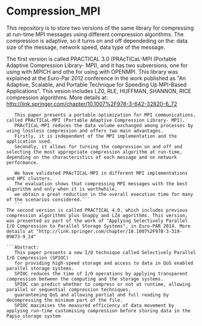 # Compression_MPI
This repository is to store two versions of the same library for compressing at run-time MPI messages using different compression algorithms. The compression is adaptive, so it turns on and off dependeding on the: data size of the message, network speed, data type of the message.

The first version is called PRACTICAL 3.0 (PRAcTICaL-MPI (Portable Adaptive Compression Library- MPI), and it has two subversions, one for using with MPICH and othe for using with OPENMPI. This library was explained at the Euro-Par 2012 conference in the work published as "An Adaptive, Scalable, and Portable Technique for Speeding Up MPI-Based Applications". This vesion includes LZ0, RLE, HUFFMAN, SHANNON, RICE compression algorithms. More details at: http://link.springer.com/chapter/10.1007%2F978-3-642-32820-6_72

 ```Abstract:
	This paper presents a portable optimization for MPI communications, called PRAcTICaL-MPI (Portable Adaptive Compression Library- MPI). 
	PRAcTICaL-MPI reduces the data volume exchanged among processes by using lossless compression and offers two main advantages. 
	Firstly, it is independent of the MPI implementation and the application used. 
	Secondly, it allows for turning the compression on and off and selecting the most appropriate compression algorithm at run-time, depending on the characteristics of each message and on network performance.
	
	We have validated PRAcTICaL-MPI in different MPI implementations and HPC clusters. 
	The evaluation shows that compressing MPI messages with the best algorithm and only when it is worthwhile,
	we obtain a great reduction in the overall execution time for many of the scenarios considered.```
	```
The second version is called PRACTICAL 4.0, which includes previous compression algorithms plus Snappy and LZ4 agorithms. This version, was presented as part of the work of "Applying Selectively Parallel I/O Compression to Parallel Storage Systems", in Euro-PAR 2014. More details at "http://link.springer.com/chapter/10.1007%2F978-3-319-09873-9_24"

```Abstract:
	This paper presents a new I/O technique called Selectively Parallel I/O Compression (SPIOC)
	for providing high-speed storage and access to data in QoS enabled parallel storage systems. 
	SPIOC reduces the time of I/O operations by applying transparent compression between the computing and the storage systems. 
	SPIOC can predict whether to compress or not at runtime, allowing parallel or sequential compression techniques, 
	guaranteeing QoS and allowing partial and full reading by decompressing the minimum part of the file. 
	SPIOC maximises the measured efficiency of data movement by applying run-time customising compression before storing data in the Papio storage system
	```
